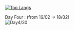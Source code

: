 [![Top Langs](https://github-readme-stats.vercel.app/api/top-langs/?username=Wabtey&theme=dark&layout=compact)](https://github.com/anuraghazra/github-readme-stats)

Day Four : (from 16/02 -> 18/02)  
![Day4/30](https://user-images.githubusercontent.com/73140258/154821058-1c6ab978-0271-4907-a1ba-6a2b232cad8e.gif)

<!--

List of Tutorial followed :

day one : https://www.youtube.com/watch?v=_05or04sGAo and https://www.youtube.com/watch?v=4-RoG6unETU
day two : https://www.youtube.com/watch?v=Zz1hbdYxak0
day three : https://www.youtube.com/watch?v=Hs5ecTs5NU8
day four : https://www.youtube.com/watch?v=w3lu-MvkNYc
day five : https://www.youtube.com/watch?v=ZHfNfHFxZEU
day sixe : 
-->


<!-- ![roadTo30d](https://discord.com/channels/422025458083692564/943626080219193384/943655036947431434 "day1/30")
<img src="https://discord.com/channels/422025458083692564/943626080219193384/943655036947431434"
     alt="Day one/30"
     style="float: left; margin-right: 10px;" /> -->

<!--
**Wabtey/Wabtey** is a ✨ _special_ ✨ repository because its `README.md` (this file) appears on your GitHub profile.

Here are some ideas to get you started:

- 🔭 I’m currently working on ...
- 🌱 I’m currently learning ...
- 👯 I’m looking to collaborate on ...
- 🤔 I’m looking for help with ...
- 💬 Ask me about ...
- 📫 How to reach me: ...
- 😄 Pronouns: ...
- ⚡ Fun fact: ...
-->
